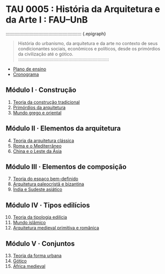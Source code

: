 ---
---

# TAU 0005 : História da Arquitetura e da Arte I : FAU–UnB #

<!--![Build status](https://github.com/p3palazzo/tau0005/workflows/Build/badge.svg)-->

:::::::::::::::::::::::::::::::::::::::::::::::::::::::::::: {.epigraph}
> História do urbanismo, da arquitetura e da arte no contexto de seus
> condicionantes sociais, econômicos e políticos, desde os primórdios da
> civilização até o gótico.
::::::::::::::::::::::::::::::::::::::::::::::::::::::::::::::::::::::::

- [Plano de ensino](plano.md)
- [Cronograma](cronograma.md)

## Módulo I · Construção ##

 1. [Teoria da construção tradicional](_aula/01-construcao.md)
 2. [Primórdios da arquitetura](_aula/02-primordios.md)
 3. [Mundo grego e oriental](_aula/03-grecia.md)

## Módulo II · Elementos da arquitetura ##

 4. [Teoria da arquitetura clássica](_aula/04-classicismo.md)
 5. [Roma e o Mediterrâneo](_aula/05-roma.md)
 6. [China e o Leste da Ásia](_aula/06-china.md)

## Módulo III · Elementos de composição ##

 7. [Teoria do espaço bem-definido](_aula/07-espaco.md)
 8. [Arquitetura paleocristã e bizantina](_aula/08-bizancio.md)
 9. [Índia e Sudeste asiático](_aula/09-india.md)

## Módulo IV · Tipos edilícios ##

10. [Teoria da tipologia edilícia](_aula/10-tipologia.md)
11. [Mundo islâmico](_aula/11-islam.md)
12. [Arquitetura medieval primitiva e românica](_aula/12-romanico.md)

## Módulo V · Conjuntos ##

13. [Teoria da forma urbana](_aula/13-urbanismo.md)
14. [Gótico](_aula/14-gotico.md)
15. [África medieval](_aula/15-africa.md)

